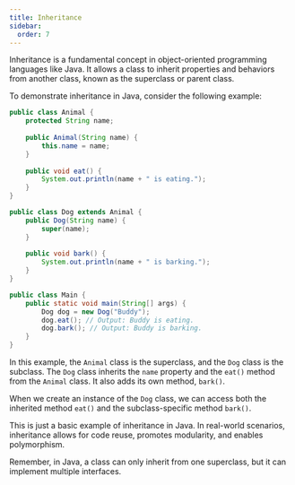 ```yaml
---
title: Inheritance
sidebar:
  order: 7
---
```


Inheritance is a fundamental concept in object-oriented programming languages like Java. It allows a class to inherit properties and behaviors from another class, known as the superclass or parent class.

To demonstrate inheritance in Java, consider the following example:

```java
public class Animal {
    protected String name;
    
    public Animal(String name) {
        this.name = name;
    }
    
    public void eat() {
        System.out.println(name + " is eating.");
    }
}

public class Dog extends Animal {
    public Dog(String name) {
        super(name);
    }
    
    public void bark() {
        System.out.println(name + " is barking.");
    }
}

public class Main {
    public static void main(String[] args) {
        Dog dog = new Dog("Buddy");
        dog.eat(); // Output: Buddy is eating.
        dog.bark(); // Output: Buddy is barking.
    }
}
```

In this example, the `Animal` class is the superclass, and the `Dog` class is the subclass. The `Dog` class inherits the `name` property and the `eat()` method from the `Animal` class. It also adds its own method, `bark()`. 

When we create an instance of the `Dog` class, we can access both the inherited method `eat()` and the subclass-specific method `bark()`.

This is just a basic example of inheritance in Java. In real-world scenarios, inheritance allows for code reuse, promotes modularity, and enables polymorphism.

Remember, in Java, a class can only inherit from one superclass, but it can implement multiple interfaces.
